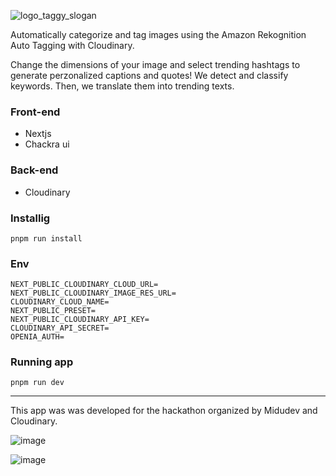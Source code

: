 ![logo_taggy_slogan](https://user-images.githubusercontent.com/34925280/223430925-9340b7ab-dc4e-464c-9c27-b0a90bff1c06.svg)

Automatically categorize and tag images using the Amazon Rekognition Auto Tagging with Cloudinary.

Change the dimensions of your image and select trending hashtags to generate perzonalized captions and quotes!
We detect and classify keywords. Then, we translate them into trending texts.

### Front-end
* Nextjs
* Chackra ui

### Back-end
* Cloudinary

### Installig
```
pnpm run install
```

### Env
```
NEXT_PUBLIC_CLOUDINARY_CLOUD_URL=
NEXT_PUBLIC_CLOUDINARY_IMAGE_RES_URL=
CLOUDINARY_CLOUD_NAME=
NEXT_PUBLIC_PRESET=
NEXT_PUBLIC_CLOUDINARY_API_KEY=
CLOUDINARY_API_SECRET=
OPENIA_AUTH=
```

### Running app
```
pnpm run dev
```

<hr>

This app was was developed for the hackathon organized by Midudev and Cloudinary.

![image](https://user-images.githubusercontent.com/34925280/223431160-23f05241-1bf4-4ef3-ae78-41ca4a4cf487.png)

![image](https://user-images.githubusercontent.com/34925280/223431855-1dc089ca-c1b9-42ec-8116-4b4197fdfc8f.png)

